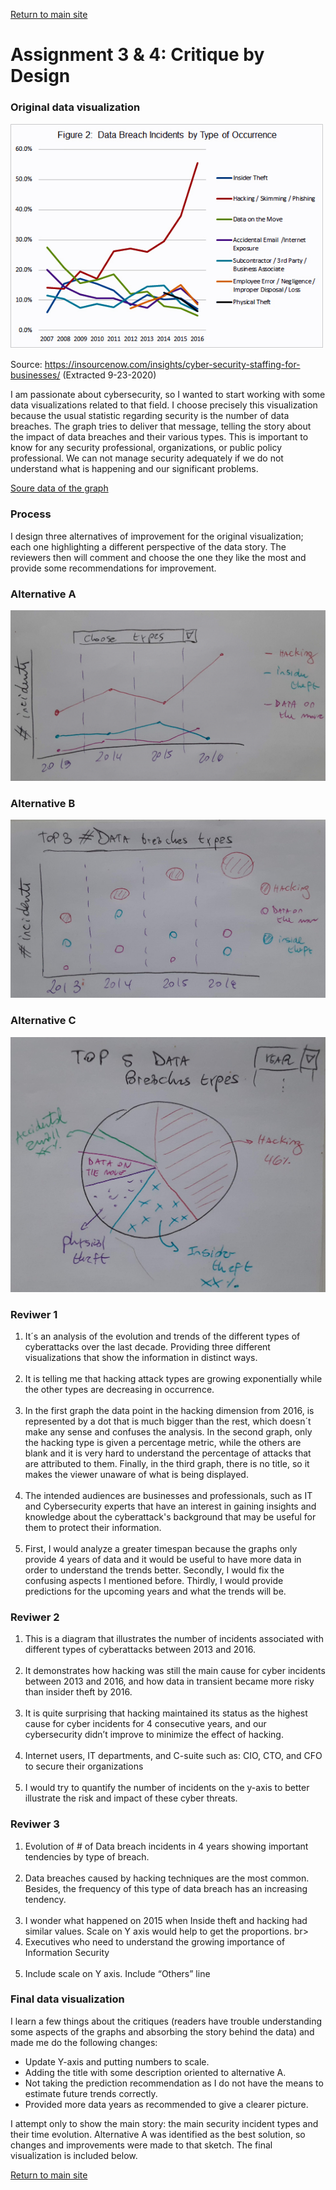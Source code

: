 [Return to main site](https://falivenelucas.github.io/data-stories/)

# Assignment 3 & 4: Critique by Design

###  Original data visualization

![alt text](https://github.com/falivenelucas/data-stories/blob/master/InSource-Cybersecurity-Graphic-for-Blog-Post-July-2017.png?raw=true)

Source: https://insourcenow.com/insights/cyber-security-staffing-for-businesses/ (Extracted 9-23-2020)

I am passionate about cybersecurity, so I wanted to start working with some data visualizations related to that field. I choose precisely this visualization because the usual statistic regarding security is the number of data breaches. The graph tries to deliver that message, telling the story about the impact of data breaches and their various types. This is important to know for any security professional, organizations, or public policy professional. We can not manage security adequately if we do not understand what is happening and our significant problems.

[Soure data of the graph](https://drive.google.com/file/d/1NevMi83V0vlGvDmLMAKanICy4hY1Rc8B/view?usp=sharing)

###  Process

I design three alternatives of improvement for the original visualization; each one highlighting a different perspective of the data story. The reviewers then will comment and choose the one they like the most and provide some recommendations for improvement.

###  Alternative A

![alt text](https://github.com/falivenelucas/data-stories/blob/master/1a.jpg?raw=true)


###  Alternative B

![alt text](https://github.com/falivenelucas/data-stories/blob/master/2a.jpg?raw=true)

###  Alternative C

![alt text](https://github.com/falivenelucas/data-stories/blob/master/3a.jpg?raw=true)

###  Reviwer 1

1) It´s an analysis of the evolution and trends of the different types of cyberattacks over the last decade. Providing three different visualizations that show the information in distinct ways.<br><br>
2) It is telling me that hacking attack types are growing exponentially while the other types are decreasing in occurrence.<br><br>
3) In the first graph the data point in the hacking dimension from 2016, is represented by a dot that is much bigger than the rest, which doesn´t make any sense and confuses the analysis. In the second graph, only the hacking type is given a percentage metric, while the others are blank and it is very hard to understand the percentage of attacks that are attributed to them. Finally, in the third graph, there is no title, so it makes the viewer unaware of what is being displayed.<br><br>
4) The intended audiences are businesses and professionals, such as IT and Cybersecurity experts that have an interest in gaining insights and knowledge about the cyberattack's background that may be useful for them to protect their information.<br><br>
5) First, I would analyze a greater timespan because the graphs only provide 4 years of data and it would be useful to have more data in order to understand the trends better. Secondly, I would fix the confusing aspects I mentioned before. Thirdly, I would provide predictions for the upcoming years and what the trends will be.<br>

###  Reviwer 2

1) This is a diagram that illustrates the number of incidents associated with different types of cyberattacks between 2013 and 2016. <br><br>
2) It demonstrates how hacking was still the main cause for cyber incidents between 2013 and 2016, and how data in transient became more risky than insider theft by 2016.<br><br>
3) It is quite surprising that hacking maintained its status as the highest cause for cyber incidents for 4 consecutive years, and our cybersecurity didn’t improve to minimize the effect of hacking.<br><br>
4) Internet users, IT departments, and C-suite such as: CIO, CTO, and CFO to secure their organizations<br><br>
5) I would try to quantify the number of incidents on the y-axis to better illustrate the risk and impact of these cyber threats. <br>

###  Reviwer 3

1)  Evolution of # of Data breach incidents in 4 years showing important tendencies by type of breach. <br><br>
2) Data breaches caused by hacking techniques are the most common. Besides, the frequency of this type of data breach has an increasing tendency.<br><br>
3) I wonder what happened on 2015 when Inside theft and hacking had similar values. Scale on Y axis would help to get the proportions. br><br>
4) Executives who need to understand the growing importance of Information Security<br><br>
5) Include scale on Y axis. Include “Others” line <br>

###  Final data visualization

I learn a few things about the critiques (readers have trouble understanding some aspects of the graphs and absorbing the story behind the data) and made me do the following changes:
- Update Y-axis and putting numbers to scale.
- Adding the title with some description oriented to alternative A.
- Not taking the prediction recommendation as I do not have the means to estimate future trends correctly.
- Provided more data years as recommended to give a clearer picture.

I attempt only to show the main story: the main security incident types and their time evolution. Alternative A was identified as the best solution, so changes and improvements were made to that sketch. The final visualization is included below.


<div class="flourish-embed flourish-chart" data-src="visualisation/3821795" data-url="https://flo.uri.sh/visualisation/3821795/embed" aria-label=""><script src="https://public.flourish.studio/resources/embed.js"></script></div>

[Return to main site](https://falivenelucas.github.io/data-stories/)
